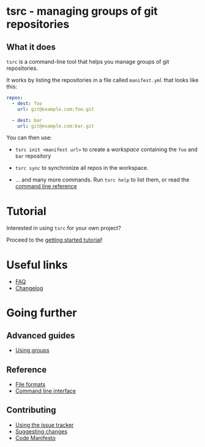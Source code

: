 # tsrc - managing groups of git repositories

## What it does

`tsrc` is a command-line tool that helps you manage groups of git repositories.

It works by listing the repositories in a file called `manifest.yml` that looks like this:

```yaml
repos:
  - dest: foo
    url: git@example.com:foo.git

  - dest: bar
    url: git@example.com:bar.git
```

You can then use:

* `tsrc init <manifest url>` to create a *workspace* containing
  the `foo` and `bar` repository

* `tsrc sync` to synchronize all repos in the workspace.

* ... and many more commands. Run `tsrc help` to list them, or read the [command line reference](/ref/cli.md)

# Tutorial

Interested in using `tsrc` for your own project?

Proceed to the [getting started tutorial](getting-started.md)!

# Useful links

* [FAQ](./faq.md)
* [Changelog](./changelog.md)

# Going further

## Advanced guides

* [Using groups](guide/groups.md)

## Reference

* [File formats](ref/formats.md)
* [Command line interface](ref/cli.md)

## Contributing

* [Using the issue tracker](contrib/issues.md)
* [Suggesting changes](contrib/dev.md)
* [Code Manifesto](./code-manifesto.md)
